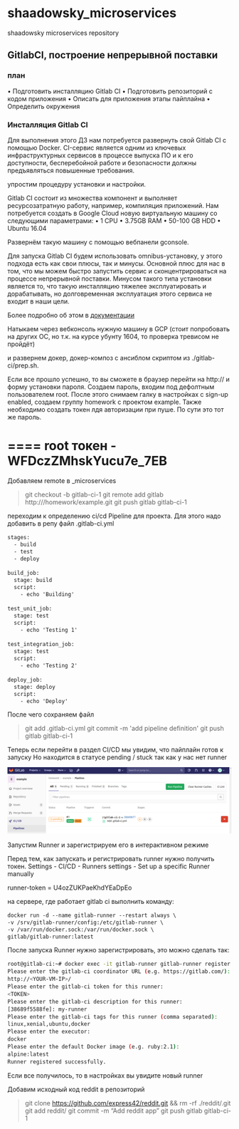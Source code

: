 # shaadowsky_microservices
shaadowsky microservices repository

## GitlabCI, построение непрерывной поставки

### план

• Подготовить инсталляцию Gitlab CI
• Подготовить репозиторий с кодом приложения
• Описать для приложения этапы пайплайна
• Определить окружения

### Инсталляция Gitlab CI

Для выполнения этого ДЗ нам потребуется развернуть свой Gitlab CI с помощью Docker. CI-сервис является одним из ключевых инфраструктурных сервисов в процессе выпуска ПО и к его доступности, бесперебойной работе и безопасности должны предъявляться повышенные требования.

упростим процедуру установки и настройки. 

Gitlab CI состоит из множества компонент и выполняет ресурсозатратную работу, например, компиляция приложений. Нам потребуется создать в Google Cloud новую виртуальную машину со следующими параметрами:
• 1 CPU
• 3.75GB RAM
• 50-100 GB HDD
• Ubuntu 16.04

Развернём такую машину с помощью вебпанели gconsole.

Для запуска Gitlab CI будем использовать omnibus-установку, у этого подхода есть как свои плюсы, так и минусы.
Основной плюс для нас в том, что мы можем быстро запустить cервис и сконцентрироваться на процессе непрерывной поставки. Минусом такого типа установки является то, что такую инсталляцию тяжелее эксплуатировать и дорабатывать, но долговременная эксплуатация этого сервиса не входит в наши цели.

Более подробно об этом в [документации](https://docs.gitlab.com/omnibus/README.html)

Натыкаем через вебконсоль нужную машину в GCP (стоит попробовать на других ОС, но т.к. на курсе убунту 1604, то проверка тревисом не пройдёт)

и развернем докер, докер-композ с ансиблом скриптом из ./gitlab-ci/prep.sh.

Если все прошло успешно, то вы сможете в браузер перейти на http://<your-vm-ip> и форму установки пароля. Создаем пароль, входим под дефолтным пользователем root. После этого снимаем галку в настройках с sign-up enabled, создаем группу homework c проектом example. Также необходимо создать токен лдя авторизации при пуше. По сути это тот же пароль.

====
root токен - WFDczZMhskYucu7e_7EB
====

Добавляем remote в <username>_microservices

> git checkout -b gitlab-ci-1
> git remote add gitlab http://<your-vm-ip>/homework/example.git
> git push gitlab gitlab-ci-1

переходим к определению ci/cd Pipeline для проекта. Для этого надо добавить в репу файл .gitlab-ci.yml

```code
stages:
  - build
  - test
  - deploy

build_job:
  stage: build
  script:
    - echo 'Building'

test_unit_job:
  stage: test
  script:
    - echo 'Testing 1'

test_integration_job:
  stage: test
  script:
    - echo 'Testing 2'

deploy_job:
  stage: deploy
  script:
    - echo 'Deploy'
```

После чего сохраняем файл
> git add .gitlab-ci.yml
> git commit -m 'add pipeline definition'
> git push gitlab gitlab-ci-1

Теперь если перейти в раздел CI/CD мы увидим, что пайплайн готов к
запуску
Но находится в статусе pending / stuck так как у нас нет runner

![alt text](./readme/files/gitlab-ci-1/stuck_pipe.png)

Запустим Runner и зарегистрируем его в интерактивном
режиме

Перед тем, как запускать и регистрировать runner
нужно получить токен. Settings - CI/CD - Runners settings - Set up a specific Runner manually

runner-token = U4ozZUKPaeKhdYEaDpEo

на сервере, где работает gitlab ci выполнить команду:

```
docker run -d --name gitlab-runner --restart always \
-v /srv/gitlab-runner/config:/etc/gitlab-runner \
-v /var/run/docker.sock:/var/run/docker.sock \
gitlab/gitlab-runner:latest 
```

После запуска Runner нужно зарегистрировать, это можно сделать так:

```bash
root@gitlab-ci:~# docker exec -it gitlab-runner gitlab-runner register --run-untagged --locked=false
Please enter the gitlab-ci coordinator URL (e.g. https://gitlab.com/):
http://<YOUR-VM-IP>/
Please enter the gitlab-ci token for this runner:
<TOKEN>
Please enter the gitlab-ci description for this runner:
[38689f5588fe]: my-runner
Please enter the gitlab-ci tags for this runner (comma separated):
linux,xenial,ubuntu,docker
Please enter the executor:
docker
Please enter the default Docker image (e.g. ruby:2.1):
alpine:latest
Runner registered successfully.
```

Если все получилось, то в настройках вы увидите
новый runner 

Добавим исходный код reddit в репозиторий
> git clone https://github.com/express42/reddit.git && rm -rf ./reddit/.git
> git add reddit/
> git commit -m “Add reddit app”
> git push gitlab gitlab-ci-1

